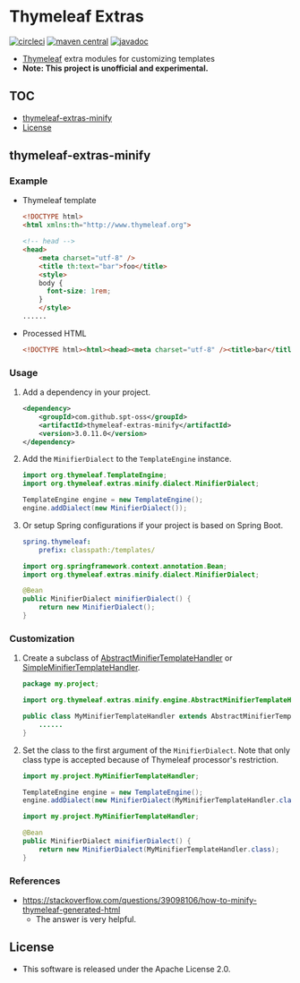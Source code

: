 # Thymeleaf Extras

[![circleci](https://img.shields.io/badge/circleci-thymeleaf--extras-brightgreen.svg)](https://circleci.com/gh/spt-oss/thymeleaf-extras)
[![maven central](https://img.shields.io/badge/maven_central-thymeleaf--extras-blue.svg)](https://mvnrepository.com/artifact/com.github.spt-oss/thymeleaf-extras)
[![javadoc](https://img.shields.io/badge/javadoc-thymeleaf--extras-blue.svg)](https://www.javadoc.io/doc/com.github.spt-oss/thymeleaf-extras)

* [Thymeleaf](https://github.com/thymeleaf/thymeleaf) extra modules for customizing templates
* **Note: This project is unofficial and experimental.**

## TOC

* [thymeleaf-extras-minify](#thymeleaf-extras-minify)
* [License](#license)

## thymeleaf-extras-minify

### Example

* Thymeleaf template
	```html
	<!DOCTYPE html>
	<html xmlns:th="http://www.thymeleaf.org">
	
	<!-- head -->
	<head>
	    <meta charset="utf-8" />
	    <title th:text="bar">foo</title>
	    <style>
	    body {
	      font-size: 1rem;
	    }
	    </style>
	......
	```
* Processed HTML
	```html
	<!DOCTYPE html><html><head><meta charset="utf-8" /><title>bar</title><style>body { font-size: 1rem; }</style>......
	```

### Usage

1. Add a dependency in your project.

	```xml
	<dependency>
	    <groupId>com.github.spt-oss</groupId>
	    <artifactId>thymeleaf-extras-minify</artifactId>
	    <version>3.0.11.0</version>
	</dependency>
	```

1. Add the `MinifierDialect` to the `TemplateEngine` instance.

	```java
	import org.thymeleaf.TemplateEngine;
	import org.thymeleaf.extras.minify.dialect.MinifierDialect;
	
	TemplateEngine engine = new TemplateEngine();
	engine.addDialect(new MinifierDialect());
	```

1. Or setup Spring configurations if your project is based on Spring Boot.

	```yml
	spring.thymeleaf:
	    prefix: classpath:/templates/
	```
	```java
	import org.springframework.context.annotation.Bean;
	import org.thymeleaf.extras.minify.dialect.MinifierDialect;
	
	@Bean
	public MinifierDialect minifierDialect() {
	    return new MinifierDialect();
	}
	```

### Customization

1. Create a subclass of 
[AbstractMinifierTemplateHandler](./thymeleaf-extras-minify/src/main/java/org/thymeleaf/extras/minify/engine/AbstractMinifierTemplateHandler.java) 
 or 
[SimpleMinifierTemplateHandler](./thymeleaf-extras-minify/src/main/java/org/thymeleaf/extras/minify/engine/SimpleMinifierTemplateHandler.java).

	```java
	package my.project;
	
	import org.thymeleaf.extras.minify.engine.AbstractMinifierTemplateHandler;
	
	public class MyMinifierTemplateHandler extends AbstractMinifierTemplateHandler {
	    ......
	}
	```

1. Set the class to the first argument of the `MinifierDialect`. Note that only class type is accepted because of Thymeleaf processor's restriction.

	```java
	import my.project.MyMinifierTemplateHandler;
	
	TemplateEngine engine = new TemplateEngine();
	engine.addDialect(new MinifierDialect(MyMinifierTemplateHandler.class));
	```
	```java
	import my.project.MyMinifierTemplateHandler;
	
	@Bean
	public MinifierDialect minifierDialect() {
	    return new MinifierDialect(MyMinifierTemplateHandler.class);
	}
	```

### References

* https://stackoverflow.com/questions/39098106/how-to-minify-thymeleaf-generated-html
  * The answer is very helpful.

## License

* This software is released under the Apache License 2.0.
